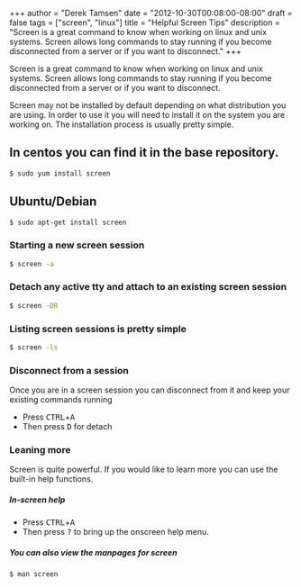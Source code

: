 +++
author = "Derek Tamsen"
date = "2012-10-30T00:08:00-08:00"
draft = false
tags = ["screen", "linux"]
title = "Helpful Screen Tips"
description = "Screen is a great command to know when working on linux and unix systems. Screen allows long commands to stay running if you become disconnected from a server or if you want to disconnect."
+++

Screen is a great command to know when working on linux and unix systems. Screen allows long commands to stay running if you become disconnected from a server or if you want to disconnect.

Screen may not be installed by default depending on what distribution you are using. In order to use it you will need to install it on the system you are working on. The installation process is usually pretty simple.

## In centos you can find it in the base repository.
```sh
$ sudo yum install screen
```

## Ubuntu/Debian
```sh
$ sudo apt-get install screen
```

### Starting a new screen session
```sh
$ screen -a
```

### Detach any active tty and attach to an existing screen session
```sh
$ screen -DR
```

### Listing screen sessions is pretty simple
```sh
$ screen -ls
```

### Disconnect from a session
Once you are in a screen session you can disconnect from it and keep your existing commands running

- Press <kbd>CTRL</kbd>+<kbd>A</kbd>
- Then press <kbd>D</kbd> for detach

### Leaning more
Screen is quite powerful. If you would like to learn more you can use the built-in help functions.

##### In-screen help
- Press <kbd>CTRL</kbd>+<kbd>A</kbd>
- Then press <kbd>?</kbd> to bring up the onscreen help menu.

##### You can also view the manpages for screen
```sh
$ man screen
```

